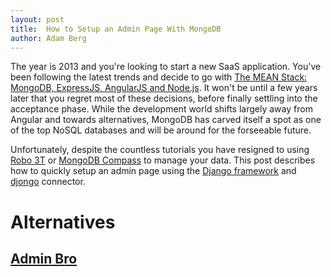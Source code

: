 ```yaml
---
layout: post
title:  How to Setup an Admin Page With MongoDB
author: Adam Berg
---
```


The year is 2013 and you're looking to start a new SaaS application.  You've been following the latest trends and decide to go with [The MEAN Stack: MongoDB, ExpressJS, AngularJS and Node.js](https://www.mongodb.com/blog/post/the-mean-stack-mongodb-expressjs-angularjs-and).  It won't be until a few years later that you regret most of these decisions, before finally settling into the acceptance phase. While the development world shifts largely away from Angular and towards alternatives, MongoDB has carved itself a spot as one of the top NoSQL databases and will be around for the forseeable future.

Unfortunately, despite the countless tutorials you have resigned to using [Robo 3T](https://robomongo.org/) or [MongoDB Compass](https://www.mongodb.com/products/compass) to manage your data.  This post describes how to quickly setup an admin page using the [Django framework](https://www.djangoproject.com/) and [djongo](https://github.com/nesdis/djongo) connector.

<!--more-->

# Alternatives

## [Admin Bro](https://github.com/SoftwareBrothers/admin-bro)

